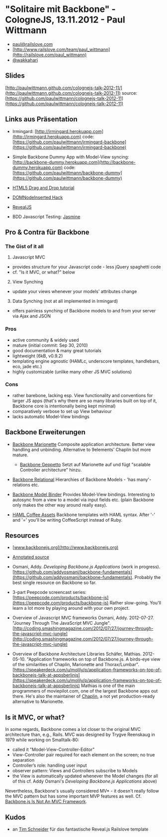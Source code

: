 "Solitaire mit Backbone" - CologneJS, 13.11.2012 - Paul Wittmann
================================================================

* [paul@railslove.com](mailto:paul@railslove.com)
* [http://www.railslove.com/team/paul_wittmann](http://railslove.com/paul_wittmann)
* [@wakkahari](http://twitter.com/wakkahari)

Slides
------
[http://paulwittmann.github.com/colognejs-talk-2012-11/](http://paulwittmann.github.com/colognejs-talk-2012-11)
source: [https://github.com/paulwittmann/colognejs-talk-2012-11](https://github.com/paulwittmann/colognejs-talk-2012-11)


Links aus Präsentation
----------------------
* Irmingard: [http://irmingard.herokuapp.com](http://irmingard.herokuapp.com)
  code: [https://github.com/paulwittmann/irmingard-backbone](https://github.com/paulwittmann/irmingard-backbone)

* Simple Backbone Dummy App with Model-View syncing: [http://backbone-dummy.herokuapp.com](http://backbone-dummy.herokuapp.com)
  code: [https://github.com/paulwittmann/backbone-dummy](https://github.com/paulwittmann/backbone-dummy)

* [HTML5 Drag and Drop tutorial](http://www.html5rocks.com/en/tutorials/dnd/basics)
* [DOMNodeInserted Hack](http://davidwalsh.name/detect-node-insertion)
* [RevealJS](http://lab.hakim.se/reveal-js)

* BDD Javascript Testing: [Jasmine](http://pivotal.github.com/jasmine)


Pro & Contra für Backbone
-------------------------

### The Gist of it all
1. Javascript MVC
  - provides structure for your Javascript code - less jQuery spaghetti code
  - cf. "Is it MVC, or what?" below
2. View Synching
  - update your views whenever your models' attributes change
3. Data Synching (not at all implemented in Irmingard)
  - offers painless synching of Backbone models to and from your server via Ajax and JSON

### Pros
+ active community &amp; widely used
+ mature (initial commit: Sep 30, 2010)
+ good documentation &amp; many great tutorials
+ lightweight (6kB, v0.9.2)
+ templating engine agnostic (HAMLc, underscore templates, handlebars, eco, jade etc.)
+ highly customizable (unlike many other JS MVC solutions)

### Cons
- rather barebone, lacking esp. View functionality and conventions for larger JS apps (that's why there are so many libraries built on top of it, Backbone core is intentionally being kept minimal)
- comparatively verbose to set up View behaviour
- lacks automatic Model-View bindings


Backbone Erweiterungen
----------------------
* [Backbone Marionette](https://github.com/derickbailey/backbone.marionette)
  Composite application architecture. Better view handling and unbinding. Alternative to 9elements' Chaplin but more mature.
  + [Backbone Geppetto](https://github.com/ModelN/backbone.geppetto)
    Setzt auf Marionette auf und fügt "scalable Controller architecture" hinzu.

* [Backbone Relational](github.com/PaulUithol/Backbone-relational)
  Hierarchies of Backbone Models - 'has many'-relations etc.

* [Backbone Model Binder](github.com/theironcook/Backbone.ModelBinder)
  Provides Model-View bindings. Interesting to autosync from a view to a model via input fields etc. (plain Backbone only makes the other way around really easy).

* [HAML Coffee Assets](github.com/netzpirat/haml_coffee_assets)
  Backbone templates with HAML syntax. After '-' and '=' you'll be writing CoffeeScript instead of Ruby.


Resources
---------
* [www.backbonejs.org](http://www.backbonejs.org)

* [Annotated source](http://backbonejs.org/docs/backbone.html)

* Osmani, Addy. _Developing Backbone.js Applications_ (work in progress). [https://github.com/addyosmani/backbone-fundamentals](https://github.com/addyosmani/backbone-fundamentals).
  Probably the best single resource on Backbone so far.

* 3-part Peepcode screencast series: [https://peepcode.com/products/backbone-js](https://peepcode.com/products/backbone-js)
  Rather slow-going. You'll learn a lot more by playing around with your own project.

* Overview of Javascript MVC frameworks
  Osmani, Addy. 2012-07-27. "Journey Through The JavaScript MVC Jungle". [http://coding.smashingmagazine.com/2012/07/27/journey-through-the-javascript-mvc-jungle](http://coding.smashingmagazine.com/2012/07/27/journey-through-the-javascript-mvc-jungle)

* Overview of Backbone Architecture Libraries
  Schäfer, Mathias. 2012-05-10. "Application frameworks on top of Backbone.js. A birds-eye view of the similarities of Chaplin, Marionette and Thorax/Lumbar". [https://speakerdeck.com/u/molily/p/application-frameworks-on-top-of-backbonejs-talk-at-appsberlinjs](https://speakerdeck.com/u/molily/p/application-frameworks-on-top-of-backbonejs-talk-at-appsberlinjs)
  Mathias is one of the main programmers of moviepilot.com, one of the largest Backbone apps out there. He's also the maintainer of [Chaplin](https://github.com/chaplinjs/chaplin), a not yet production-ready alternative to Marionette.


Is it MVC, or what?
-------------------
In some regards, Backbone comes a lot closer to the original MVC architecture than, e.g., Rails.
MVC was designed by Trygve Reenskaug in 1979 while working on Smalltalk-80:
  - called it "Model-View-Controller-Editor"
  - View-Controller pair required for each element on the screen; no true separation
  - Controller’s role: handling user input
  - observer pattern: Views and Controllers subscribe to Models
  - the View is automatically updated whenever the Model changes
(for all of this cf. Addy Osmani's _Developing Backbone.js Applications_ above)

Nevertheless, Backbone's usually considered MV\* - it doesn't really follow the MVC pattern but has some important MVP features as well. Cf. [Backbone.js Is Not An MVC Framework](http://lostechies.com/derickbailey/2011/12/23/backbone-js-is-not-an-mvc-framework).


Kudos
-----
+ an [Tim Schneider](http://railslove.com/team/tim_schneider) für das fantastische Reveal.js Railslove template
